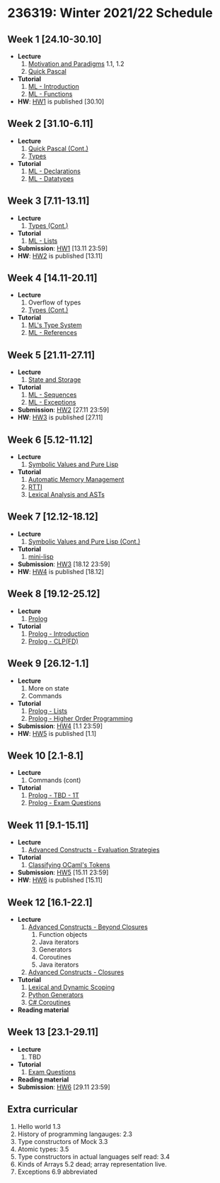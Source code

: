 # 236319: Winter 2021/22 Schedule

## Week 1 \[24.10-30.10\]
- **Lecture**
   1. [Motivation and Paradigms](?) 1.1, 1.2
   2. [Quick Pascal](?)
- **Tutorial**
   1. [ML - Introduction](tutorials/sml/introduction.md)
   2. [ML - Functions](tutorials/sml/functions.md)
- **HW**: [HW1](hw/1.md) is published \[30.10\]

## Week 2 \[31.10-6.11\]
- **Lecture**
   1. [Quick Pascal (Cont.)](?)
   2. [Types](?)
- **Tutorial**
   1. [ML - Declarations](tutorials/sml/declarations.md)
   2. [ML - Datatypes](tutorials/sml/datatypes.md)

## Week 3 \[7.11-13.11\]
- **Lecture**
   1. [Types (Cont.)](?)
- **Tutorial**
   1. [ML - Lists](tutorials/sml/lists.md)
- **Submission**: [HW1](hw/1.md) \[13.11 23:59\]
- **HW**: [HW2](hw/2.md) is published \[13.11\]

## Week 4 \[14.11-20.11\]
- **Lecture**
   1. Overflow of types
   2. [Types (Cont.)](?)
- **Tutorial**
   1. [ML's Type System](tutorials/theory/ml-type-system.md)
   2. [ML - References](tutorials/sml/ref.md)

## Week 5 \[21.11-27.11\]
- **Lecture**
   1. [State and Storage](?)
- **Tutorial**
   1. [ML - Sequences](tutorials/sml/sequences.md)
   2. [ML - Exceptions](tutorials/sml/exceptions.md)
- **Submission**: [HW2](hw/2.md) \[27.11 23:59\]
- **HW**: [HW3](hw/3.md) is published \[27.11\]

## Week 6 \[5.12-11.12\]
- **Lecture**
   1. [Symbolic Values and Pure Lisp](?)
- **Tutorial**
   1. [Automatic Memory Management](tutorials/theory/automatic-memory-management.md)
   2. [RTTI](tutorials/theory/rtti.md)
   3. [Lexical Analysis and ASTs](tutorials/theory/lexical-analysis.md)

## Week 7 \[12.12-18.12\]
- **Lecture**
   1. [Symbolic Values and Pure Lisp (Cont.)](?)
- **Tutorial**
   1. [mini-lisp](tutorials/theory/mini-lisp.md)
- **Submission**: [HW3](hw/3.md) \[18.12 23:59\]
- **HW**: [HW4](hw/4.md) is published \[18.12\]

## Week 8 \[19.12-25.12\]
- **Lecture**
   1. [Prolog](?)
- **Tutorial**
   1. [Prolog - Introduction](tutorials/prolog/introduction.md)
   2. [Prolog - CLP(FD)](tutorials/prolog/clp.md)

## Week 9 \[26.12-1.1\]
- **Lecture**
   1. More on state
   2. Commands
- **Tutorial**
   1. [Prolog - Lists](tutorials/prolog/lists.md)
   2. [Prolog - Higher Order Programming](tutorials/prolog/higher-order.md)
- **Submission**: [HW4](hw/4.md) \[1.1 23:59\]
- **HW**: [HW5](hw/5.md) is published \[1.1\]

## Week 10 \[2.1-8.1\]
- **Lecture**
   1. Commands (cont)
- **Tutorial**
   1. [Prolog - TBD - 1T](?)
   2. [Prolog - Exam Questions](tutorials/prolog/exam-questions.md)

## Week 11 \[9.1-15.11\]
- **Lecture**
   1. [Advanced Constructs - Evaluation Strategies](?)
- **Tutorial**
   1. [Classifying OCaml's Tokens](tutorials/theory/ocaml-tokens-classification.md)
- **Submission**: [HW5](hw/5.md) \[15.11 23:59\]
- **HW**: [HW6](hw/6.md) is published \[15.11\]

## Week 12 \[16.1-22.1\]
- **Lecture**
   1. [Advanced Constructs - Beyond Closures](?)
      1. Function objects 
      2. Java iterators
      3. Generators
      4. Coroutines
      5. Java iterators
   2. [Advanced Constructs - Closures](?)
- **Tutorial**
   1. [Lexical and Dynamic Scoping](tutorials/theory/scoping.md)
   2. [Python Generators](tutorials/theory/python-generators.md)
   3. [C# Coroutines](tutorials/theory/csharp-coroutines.md)
- **Reading material**

## Week 13 \[23.1-29.11\]
- **Lecture**
   1. TBD
- **Tutorial**
   1. [Exam Questions](?.md)
- **Reading material**
- **Submission**: [HW6](hw/6.md) \[29.11 23:59\]

## Extra curricular

1. Hello world 1.3
2. History of programming langauges: 2.3
3. Type constructors of Mock 3.3
4. Atomic types: 3.5
5. Type constructors in actual languages self read: 3.4
6. Kinds of Arrays 5.2 dead; array representation live.
7. Exceptions 6.9 abbreviated